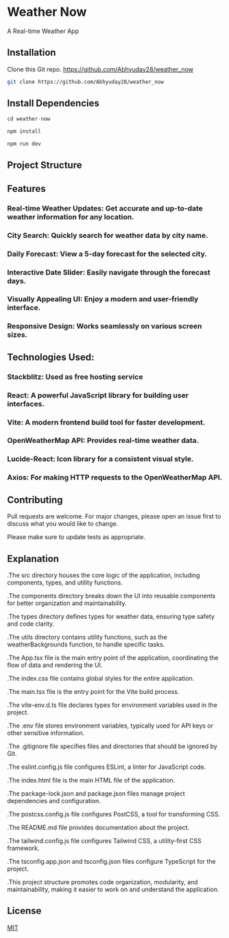 # Weather Now
A Real-time Weather App

## Installation

Clone this Git repo. https://github.com/Abhyuday28/weather_now

```bash
git clone https://github.com/Abhyuday28/weather_now
```

## Install Dependencies

```python
cd weather-now

npm install

npm run dev

```
## Project Structure 
## Features
### Real-time Weather Updates: Get accurate and up-to-date weather information for any location.
### City Search: Quickly search for weather data by city name.
### Daily Forecast: View a 5-day forecast for the selected city.
### Interactive Date Slider: Easily navigate through the forecast days.
### Visually Appealing UI: Enjoy a modern and user-friendly interface.
### Responsive Design: Works seamlessly on various screen sizes.
## Technologies Used:
### Stackblitz: Used as free hosting service
### React: A powerful JavaScript library for building user interfaces.
### Vite: A modern frontend build tool for faster development.
### OpenWeatherMap API: Provides real-time weather data.
### Lucide-React: Icon library for a consistent visual style.
### Axios: For making HTTP requests to the OpenWeatherMap API.

## Contributing

Pull requests are welcome. For major changes, please open an issue first
to discuss what you would like to change.

Please make sure to update tests as appropriate.

## Explanation
.The src directory houses the core logic of the application, including components, types, and utility functions.

.The components directory breaks down the UI into reusable components for better organization and maintainability.

.The types directory defines types for weather data, ensuring type safety and code clarity.

.The utils directory contains utility functions, such as the weatherBackgrounds function, to handle specific tasks.

.The App.tsx file is the main entry point of the application, coordinating the flow of data and rendering the UI.

.The index.css file contains global styles for the entire application.

.The main.tsx file is the entry point for the Vite build process.

.The vite-env.d.ts file declares types for environment variables used in the project.

.The .env file stores environment variables, typically used for API keys or other sensitive information.

.The .gitignore file specifies files and directories that should be ignored by Git.

.The eslint.config.js file configures ESLint, a linter for JavaScript code.

.The index.html file is the main HTML file of the application.

.The package-lock.json and package.json files manage project dependencies and configuration.

.The postcss.config.js file configures PostCSS, a tool for transforming CSS.

.The README.md file provides documentation about the project.

.The tailwind.config.js file configures Tailwind CSS, a utility-first CSS framework.

.The tsconfig.app.json and tsconfig.json files configure TypeScript for the project.

.This project structure promotes code organization, modularity, and maintainability, making it easier to work on and understand the application.
## License

[MIT](https://choosealicense.com/licenses/mit/)